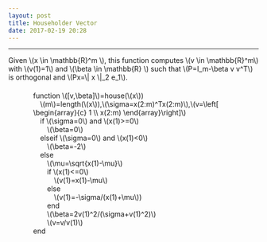 ```yaml
---
layout: post
title: Householder Vector
date: 2017-02-19 20:28
---
```


----------------
<div>
Given \(x \in \mathbb{R}^m \), this function computes \(v \in \mathbb{R}^m\) with \(v(1)=1\) and \(\beta \in \mathbb{R} \) such that \(P=I_m-\beta v v^T\) is orthogonal and \(Px=\| x \|_2 e_1\).<br/>
<div style="padding-left:50px;padding-top:20px;">
function \([v,\beta]\)=house(\(x\)) <br/>
&emsp;\(m\)=length(\(x\)),\(\sigma=x(2:m)^Tx(2:m)\),\(v=\left[ \begin{array}{c} 1 \\ x(2:m) \end{array}\right]\)<br/>
&emsp;if \(\sigma=0\) and \(x(1)>=0\)<br/>
&emsp;&emsp;\(\beta=0\)<br/>
&emsp;elseif \(\sigma=0\) and \(x(1)<0\)<br/>
&emsp;&emsp;\(\beta=-2\)<br/>
&emsp;else<br/>
&emsp;&emsp;\(\mu=\sqrt{x(1)-\mu}\)<br/>
&emsp;&emsp;if \(x(1)<=0\)<br/>
&emsp;&emsp;&emsp;\(v(1)=x(1)-\mu\)<br/>
&emsp;&emsp;else<br/>
&emsp;&emsp;&emsp;\(v(1)=-\sigma/(x(1)+\mu\))<br/>
&emsp;&emsp;end<br/>
&emsp;&emsp;\(\beta=2v(1)^2/(\sigma+v(1)^2)\)<br/>
&emsp;&emsp;\(v=v/v(1)\)<br/>
end<br/>
</div>
</div>

